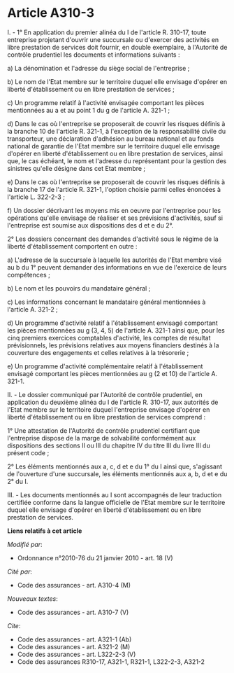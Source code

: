 # Article A310-3

I. - 1° En application du premier alinéa du I de l'article R. 310-17, toute entreprise projetant d'ouvrir une succursale ou
d'exercer des activités en libre prestation de services doit fournir, en double exemplaire, à l'Autorité de contrôle
prudentiel les documents et informations suivants :

a) La dénomination et l'adresse du siège social de l'entreprise ;

b) Le nom de l'Etat membre sur le territoire duquel elle envisage d'opérer en liberté d'établissement ou en libre prestation
de services ;

c) Un programme relatif à l'activité envisagée comportant les pièces mentionnées au a et au point 1 du g de l'article A.
321-1 ;

d) Dans le cas où l'entreprise se proposerait de couvrir les risques définis à la branche 10 de l'article R. 321-1, à
l'exception de la responsabilité civile du transporteur, une déclaration d'adhésion au bureau national et au fonds national
de garantie de l'Etat membre sur le territoire duquel elle envisage d'opérer en liberté d'établissement ou en libre
prestation de services, ainsi que, le cas échéant, le nom et l'adresse du représentant pour la gestion des sinistres qu'elle
désigne dans cet Etat membre ;

e) Dans le cas où l'entreprise se proposerait de couvrir les risques définis à la branche 17 de l'article R. 321-1, l'option
choisie parmi celles énoncées à l'article L. 322-2-3 ;

f) Un dossier décrivant les moyens mis en oeuvre par l'entreprise pour les opérations qu'elle envisage de réaliser et ses
prévisions d'activités, sauf si l'entreprise est soumise aux dispositions des d et e du 2°.

2° Les dossiers concernant des demandes d'activité sous le régime de la liberté d'établissement comportent en outre :

a) L'adresse de la succursale à laquelle les autorités de l'Etat membre visé au b du 1° peuvent demander des informations en
vue de l'exercice de leurs compétences ;

b) Le nom et les pouvoirs du mandataire général ;

c) Les informations concernant le mandataire général mentionnées à l'article A. 321-2 ;

d) Un programme d'activité relatif à l'établissement envisagé comportant les pièces mentionnées au g (3, 4, 5) de l'article
A. 321-1 ainsi que, pour les cinq premiers exercices comptables d'activité, les comptes de résultat prévisionnels, les
prévisions relatives aux moyens financiers destinés à la couverture des engagements et celles relatives à la trésorerie ;

e) Un programme d'activité complémentaire relatif à l'établissement envisagé comportant les pièces mentionnées au g (2 et 10)
de l'article A. 321-1.

II. - Le dossier communiqué par l'Autorité de contrôle prudentiel, en application du deuxième alinéa du I de l'article R.
310-17, aux autorités de l'Etat membre sur le territoire duquel l'entreprise envisage d'opérer en liberté d'établissement ou
en libre prestation de services comprend :

1° Une attestation de l'Autorité de contrôle prudentiel certifiant que l'entreprise dispose de la marge de solvabilité
conformément aux dispositions des sections II ou III du chapitre IV du titre III du livre III du présent code ;

2° Les éléments mentionnés aux a, c, d et e du 1° du I ainsi que, s'agissant de l'ouverture d'une succursale, les éléments
mentionnés aux a, b, d et e du 2° du I.

III. - Les documents mentionnés au I sont accompagnés de leur traduction certifiée conforme dans la langue officielle de
l'Etat membre sur le territoire duquel elle envisage d'opérer en liberté d'établissement ou en libre prestation de services.

**Liens relatifs à cet article**

_Modifié par_:

  - Ordonnance n°2010-76 du 21 janvier 2010 - art. 18 (V)

_Cité par_:

  - Code des assurances - art. A310-4 (M)

_Nouveaux textes_:

  - Code des assurances - art. A310-7 (V)

_Cite_:

  - Code des assurances - art. A321-1 (Ab)
  - Code des assurances - art. A321-2 (M)
  - Code des assurances - art. L322-2-3 (V)
  - Code des assurances R310-17, A321-1, R321-1, L322-2-3, A321-2

